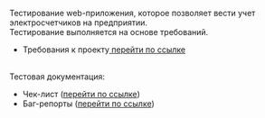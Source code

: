 Тестирование web-приложения, которое позволяет вести учет электросчетчиков на предприятии.<br>
Тестирование выполняется на основе требований.<br>
- Требования к проекту<a href="bit.ly/483gxdZ"> перейти по ссылке</a><br><br>

Тестовая документация:<br>
- Чек-лист (<a href="https://bit.ly/3QMO6KZ">перейти по ссылке</a>)<br>
- Баг-репорты (<a href="https://bit.ly/3YNwRLu">перейти по ссылке</a>)
